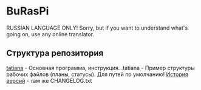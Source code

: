 # BuRasPi
RUSSIAN LANGUAGE ONLY! Sorry, but if you want to understand what's going on, use any online translator.

Структура репозитория
----
[tatiana](https://github.com/Butylkus/BuRasPi/tree/master/tatiana) - Основная программа, инструкция.
.tatiana - Пример структуры рабочих файлов (планы, статусы). Для путей по умолчанию!
[История версий](https://github.com/Butylkus/BuRasPi/blob/master/tatiana/CHANGELOG.txt) - там же CHANGELOG.txt